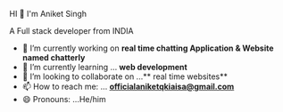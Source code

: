  HI 👋 I'm Aniket Singh

 A Full stack developer from INDIA



- 🔭 I’m currently working on **real time chatting Application & Website named chatterly**
- 🌱 I’m currently learning ... **web development**
- 👯 I’m looking to collaborate on ...** real time websites**
- 📫 How to reach me: ... **officialaniketqkiaisa@gmail.com**
- 😄 Pronouns: ...He/him


